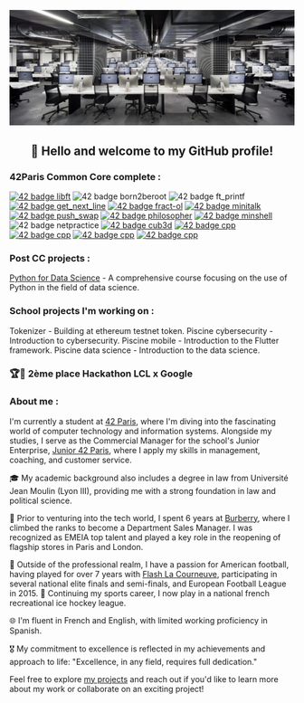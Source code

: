 [![42 cluster](https://github.com/MaloP47/MaloP47/blob/main/images/42bis.jpg)](https://42.fr/en/homepage/)

<div align="center">

## 👋 Hello and welcome to my GitHub profile!

</div>

### 42Paris Common Core complete : 

<div align="left">

<a href="https://github.com/MaloP47/libft"><img src="https://github.com/MaloP47/42-project-badges/blob/main/badges/libftm.png" alt="42 badge libft" width="90" height="90"/></a>
<img src="https://github.com/MaloP47/42-project-badges/blob/main/badges/born2beroote.png" alt="42 badge born2beroot" width="90" height="90"/></a>
<img src="https://github.com/MaloP47/42-project-badges/blob/main/badges/ft_printfe.png" alt="42 badge ft_printf" width="90" height="90"/></a>
<a href="https://github.com/MaloP47/get_next_line"><img src="https://github.com/MaloP47/42-project-badges/blob/main/badges/get_next_linem.png" alt="42 badge get_next_line" width="90" height="90"/></a>
<a href="https://github.com/MaloP47/fract-ol"><img src="https://github.com/MaloP47/42-project-badges/blob/main/badges/fract-olm.png" alt="42 badge fract-ol" width="90" height="90"/></a>
<a href="https://github.com/MaloP47/minitalk"><img src="https://github.com/MaloP47/42-project-badges/blob/main/badges/minitalkm.png" alt="42 badge minitalk" width="90" height="90"/></a>
<a href="https://github.com/MaloP47/push_swap"><img src="https://github.com/MaloP47/42-project-badges/blob/main/badges/push_swapm.png" alt="42 badge push_swap" width="90" height="90"/></a>
<a href="https://github.com/MaloP47/philosophers"><img src="https://github.com/MaloP47/42-project-badges/blob/main/badges/philosopherse.png" alt="42 badge philosopher" width="90" height="90"/></a>
<a href="https://github.com/MaloP47/miniHell"><img src="https://github.com/MaloP47/42-project-badges/blob/main/badges/minishelle.png" alt="42 badge minshell" width="90" height="90"/></a>
<img src="https://github.com/MaloP47/42-project-badges/blob/main/badges/netpracticee.png" alt="42 badge netpractice" width="90" height="90"/></a>
<a href="https://github.com/OrioPrisco/cub3d"><img src="https://github.com/MaloP47/42-project-badges/blob/main/badges/cub3dm.png" alt="42 badge cub3d" width="90" height="90"/></a>
<a href="https://github.com/MaloP47/cpp"><img src="https://github.com/MaloP47/42-project-badges/blob/main/badges/cppe.png" alt="42 badge cpp" width="90" height="90"/></a>
<a href=https://github.com/MaloP47/webserv_42><img src="https://github.com/MaloP47/42-project-badges/blob/main/badges/webservm.png" alt="42 badge cpp" width="90" height="90"/></a>
<a href=https://github.com/MaloP47/Inception><img src="https://github.com/MaloP47/42-project-badges/blob/main/badges/inceptione.png" alt="42 badge cpp" width="90" height="90"/></a>
<a href=https://github.com/MaloP47/ft_transcendence><img src="https://github.com/MaloP47/42-project-badges/blob/main/badges/ft_transcendencem.png" alt="42 badge cpp" width="90" height="90"/></a>

</div>

### Post CC projects :

<div align="left">

<a href="https://github.com/MaloP47/Python-for-Data-Science">Python for Data Science</a> - A comprehensive course focusing on the use of Python in the field of data science.

</div>

### School projects I'm working on :

<div align="left">

<a>Tokenizer</a> - Building at ethereum testnet token.
<a>Piscine cybersecurity</a> - Introduction to cybersecurity.
<a>Piscine mobile</a> - Introduction to the Flutter framework.
<a>Piscine data science</a> - Introduction to the data science.

</div>

### 🏆🥈 2ème place Hackathon LCL x Google

<!-- ### Hi there 👋

- 🔭 I’m currently working on ... push_swap
- 🌱 I’m currently learning ... C
- 👯 I’m looking to collaborate on ... minishell soon...
- 🤔 I’m looking for help with ... getting 100% score with push_swap
- 💬 Ask me about ... the 42 junior entreprise
- 📫 How to reach me: ... come find me in Paul's clusters
- ⚡ Fun fact: ... I'm older than you think!
-->

### About me :       
 
I'm currently a student at [42 Paris](https://42.fr/en/homepage/), where I'm diving into the fascinating world of computer technology and information systems. Alongside my studies, I serve as the Commercial Manager for the school's Junior Enterprise, [Junior 42 Paris](https://junior42.com/), where I apply my skills in management, coaching, and customer service.

🎓 My academic background also includes a degree in law from Université Jean Moulin (Lyon III), providing me with a strong foundation in law and political science.

💼 Prior to venturing into the tech world, I spent 6 years at [Burberry](https://burberry.com), where I climbed the ranks to become a Department Sales Manager. I was recognized as EMEIA top talent and played a key role in the reopening of flagship stores in Paris and London.

🏈 Outside of the professional realm, I have a passion for American football, having played for over 7 years with [Flash La Courneuve](https://www.flashfootball.org/), participating in several national elite finals and semi-finals, and European Football League in 2015. 🏒 Continuing my sports career, I now play in a national french recreational ice hockey league. 

🌐 I'm fluent in French and English, with limited working proficiency in Spanish.

🎖️ My commitment to excellence is reflected in my achievements and approach to life: "Excellence, in any field, requires full dedication."

Feel free to explore [my projects](https://github.com/MaloP47?tab=repositories) and reach out if you'd like to learn more about my work or collaborate on an exciting project!
